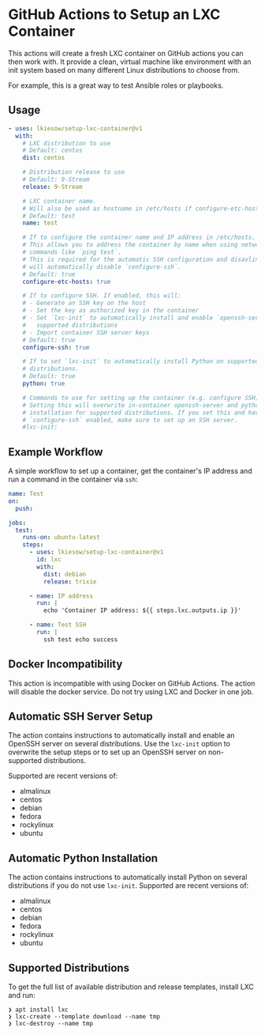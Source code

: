 # GitHub Actions to Setup an LXC Container

This actions will create a fresh LXC container on GitHub actions you can then work with.
It provide a clean, virtual machine like environment with an init system
based on many different Linux distributions to choose from.

For example, this is a great way to test Ansible roles or playbooks.


## Usage


```yaml
- uses: lkiesow/setup-lxc-container@v1
  with:
    # LXC distribution to use
    # Default: centos
    dist: centos

    # Distribution release to use
    # Default: 9-Stream
    release: 9-Stream

    # LXC container name.
    # Will also be used as hostname in /etc/hosts if configure-etc-hosts is set.
    # Default: test
    name: test

    # If to configure the container name and IP address in /etc/hosts.
    # This allows you to address the container by name when using network
    # commands like `ping test`.
    # This is required for the automatic SSH configuration and disavling this
    # will automatically disable `configure-ssh`.
    # Default: true
    configure-etc-hosts: true

    # If to configure SSH. If enabled, this will:
    # - Generate an SSH key on the host
    # - Set the key as authorized key in the container
    # - Set `lxc-init` to automatically install and enable `openssh-server` for
    #   supported distributions
    # - Import container SSH server keys
    # Default: true
    configure-ssh: true

    # If to set `lxc-init` to automatically install Python on supported
    # distributions.
    # Default: true
    python: true

    # Commands to use for setting up the container (e.g. configure SSH).
    # Setting this will overwrite in-container openssh-server and python
    # installation for supported distributions. If you set this and have
    # `configure-ssh` enabled, make sure to set up an SSH server.
    #lxc-init:
```

## Example Workflow

A simple workflow to set up a container,
get the container's IP address
and run a command in the container via `ssh`:

```yaml
name: Test
on:
  push:

jobs:
  test:
    runs-on: ubuntu-latest
    steps:
      - uses: lkiesow/setup-lxc-container@v1
        id: lxc
        with:
          dist: debian
          release: trixie

      - name: IP address
        run: |
          echo 'Container IP address: ${{ steps.lxc.outputs.ip }}'

      - name: Test SSH
        run: |
          ssh test echo success
```


## Docker Incompatibility

This action is incompatible with using Docker on GitHub Actions.
The action will disable the docker service.
Do not try using LXC and Docker in one job.


## Automatic SSH Server Setup

The action contains instructions to automatically install and enable an OpenSSH
server on several distributions. Use the `lxc-init` option to overwrite the
setup steps or to set up an OpenSSH server on non-supported distributions.

Supported are recent versions of:

- almalinux
- centos
- debian
- fedora
- rockylinux
- ubuntu


## Automatic Python Installation

The action contains instructions to automatically install Python on several
distributions if you do not use `lxc-init`. Supported are recent versions of:

- almalinux
- centos
- debian
- fedora
- rockylinux
- ubuntu


## Supported Distributions

To get the full list of available distribution and release templates,
install LXC and run:

```
❯ apt install lxc
❯ lxc-create --template download --name tmp
❯ lxc-destroy --name tmp
```
